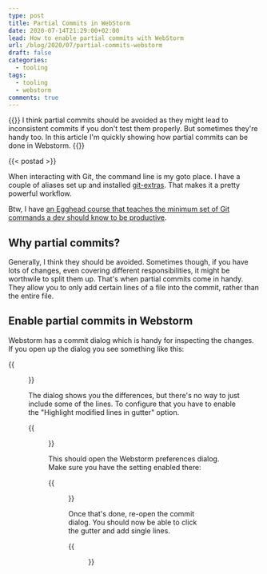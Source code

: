 ```yaml
---
type: post
title: Partial Commits in WebStorm
date: 2020-07-14T21:29:00+02:00
lead: How to enable partial commits with WebStorm
url: /blog/2020/07/partial-commits-webstorm
draft: false
categories:
  - tooling
tags:
  - tooling
  - webstorm
comments: true
---
```





{{<intro>}}
  I think partial commits should be avoided as they might lead to inconsistent commits if you don't test them properly. But sometimes they're handy too. In this article I'm quickly showing how partial commits can be done in Webstorm.
{{</intro>}}

<!--more-->

{{< postad >}}

When interacting with Git, the command line is my goto place. I have a couple of aliases set up and installed [git-extras](https://github.com/tj/git-extras). That makes it a pretty powerful workflow. 

Btw, I have [an Egghead course that teaches the minimum set of Git commands a dev should know to be productive](https://egghead.io/courses/productive-git-for-developers).

## Why partial commits?

Generally, I think they should be avoided. Sometimes though, if you have lots of changes, even covering different responsibilities, it might be worthwile 
to split them up. That's when partial commits come in handy. They allow you to only add certain lines of a file into the commit, rather than the entire file.

## Enable partial commits in Webstorm

Webstorm has a commit dialog which is handy for inspecting the changes. If you open up the dialog you see something like this:

{{<figure url="/blog/assets/img/webstorm-git-no-partialcommit.png" size="full">}}

The dialog shows you the differences, but there's no way to just include some of the lines. To configure that you have to enable the "Highlight modified lines in gutter" option.

{{<figure url="/blog/assets/img/webstorm-git-no-partialcommit-settingsaction.png" size="full">}}

This should open the Webstorm preferences dialog. Make sure you have the setting enabled there:

{{<figure url="/blog/assets/img/webstorm-git-no-partialcommit-enable.png" size="full">}}

Once that's done, re-open the commit dialog. You should now be able to click the gutter and add single lines.

{{<figure url="/blog/assets/img/webstorm-git-no-partialcommit-result.png" size="full">}}
